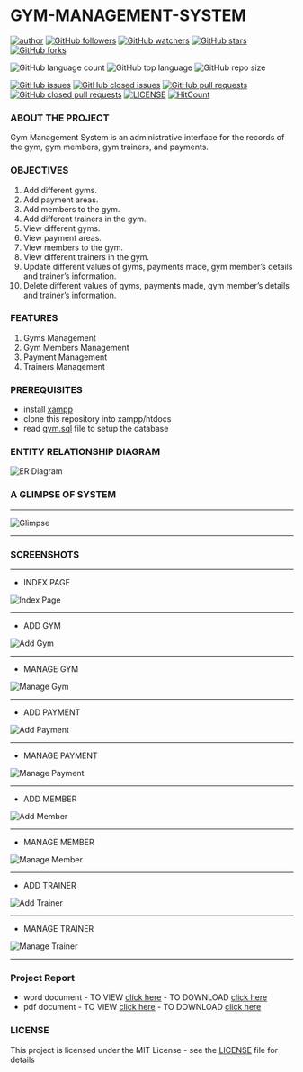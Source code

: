 # GYM-MANAGEMENT-SYSTEM

[![author](https://img.shields.io/badge/author-Abhishek-ff69b4.svg?style=flat-square)](https://www.linkedin.com/in/abhishekmali/)
[![GitHub followers](https://img.shields.io/github/followers/AbhishekMali21?style=social)](https://github.com/AbhishekMali21?tab=followers)
[![GitHub watchers](https://img.shields.io/github/watchers/AbhishekMali21/GYM-MANAGEMENT-SYSTEM?style=social)](https://github.com/AbhishekMali21/GYM-MANAGEMENT-SYSTEM/watchers)
[![GitHub stars](https://img.shields.io/github/stars/AbhishekMali21/GYM-MANAGEMENT-SYSTEM?style=social)](https://github.com/AbhishekMali21/GYM-MANAGEMENT-SYSTEM/stargazers)
[![GitHub forks](https://img.shields.io/github/forks/AbhishekMali21/GYM-MANAGEMENT-SYSTEM?style=social)](https://github.com/AbhishekMali21/GYM-MANAGEMENT-SYSTEM/network/members)

![GitHub language count](https://img.shields.io/github/languages/count/AbhishekMali21/GYM-MANAGEMENT-SYSTEM?style=flat-square)
![GitHub top language](https://img.shields.io/github/languages/top/AbhishekMali21/GYM-MANAGEMENT-SYSTEM?logoColor=9cf&style=flat-square)
![GitHub repo size](https://img.shields.io/github/repo-size/AbhishekMali21/GYM-MANAGEMENT-SYSTEM?logoColor=important&style=flat-square)

[![GitHub issues](https://img.shields.io/github/issues/AbhishekMali21/GYM-MANAGEMENT-SYSTEM?style=flat-square)](https://github.com/AbhishekMali21/GYM-MANAGEMENT-SYSTEM/issues?q=is%3Aopen+is%3Aissue)
[![GitHub closed issues](https://img.shields.io/github/issues-closed/AbhishekMali21/GYM-MANAGEMENT-SYSTEM?style=flat-square)](https://github.com/AbhishekMali21/GYM-MANAGEMENT-SYSTEM/issues?q=is%3Aissue+is%3Aclosed)
[![GitHub pull requests](https://img.shields.io/github/issues-pr/AbhishekMali21/GYM-MANAGEMENT-SYSTEM?logoColor=yellow&style=flat-square)](https://github.com/AbhishekMali21/GYM-MANAGEMENT-SYSTEM/pulls?q=is%3Aopen+is%3Apr)
[![GitHub closed pull requests](https://img.shields.io/github/issues-pr-closed/AbhishekMali21/GYM-MANAGEMENT-SYSTEM?logoColor=yellow&style=flat-square)](https://github.com/AbhishekMali21/GYM-MANAGEMENT-SYSTEM/pulls?q=is%3Apr+is%3Aclosed)
[![LICENSE](https://img.shields.io/dub/l/vibe-d.svg?style=flat-square)](https://github.com/AbhishekMali21/GYM-MANAGEMENT-SYSTEM/blob/master/LICENSE)
[![HitCount](http://hits.dwyl.com/AbhishekMali21/GYM-MANAGEMENT-SYSTEM.svg)](http://hits.dwyl.com/AbhishekMali21/GYM-MANAGEMENT-SYSTEM)

### ABOUT THE PROJECT
Gym Management System is an administrative interface for the records of the gym, gym members, gym trainers, and payments.

### OBJECTIVES
1. Add different gyms.
2. Add payment areas.
3. Add members to the gym.
4. Add different trainers in the gym.
5. View different gyms.
6. View payment areas.
7. View members to the gym.
8. View different trainers in the gym.
9. Update different values of gyms, payments made, gym member’s details and trainer’s information.
10. Delete different values of gyms, payments made, gym member’s details and trainer’s information.

### FEATURES
1. Gyms Management
2. Gym Members Management
3. Payment Management
4. Trainers Management

### PREREQUISITES
- install [xampp](https://www.apachefriends.org/download.html)
- clone this repository into xampp/htdocs
- read [gym.sql](https://github.com/AbhishekMali21/GYM-MANAGEMENT-SYSTEM/blob/master/gym.sql) file to setup the database

### ENTITY RELATIONSHIP DIAGRAM
![ER Diagram](https://github.com/AbhishekMali21/GYM-MANAGEMENT-SYSTEM/blob/master/SCREENSHOTS/ER%20Diagram.jpg)

### A GLIMPSE OF SYSTEM
***
![Glimpse](https://github.com/AbhishekMali21/GYM-MANAGEMENT-SYSTEM/blob/master/SCREENSHOTS/Gym%20Giffy.gif)
***

### SCREENSHOTS
***
* INDEX PAGE

![Index Page](https://github.com/AbhishekMali21/GYM-MANAGEMENT-SYSTEM/blob/master/SCREENSHOTS/Index%20Page.jpg)

***
* ADD GYM

![Add Gym](https://github.com/AbhishekMali21/GYM-MANAGEMENT-SYSTEM/blob/master/SCREENSHOTS/Add%20Gym.jpg)

***
* MANAGE GYM

![Manage Gym](https://github.com/AbhishekMali21/GYM-MANAGEMENT-SYSTEM/blob/master/SCREENSHOTS/Manage%20Gym.jpg)

***
* ADD PAYMENT

![Add Payment](https://github.com/AbhishekMali21/GYM-MANAGEMENT-SYSTEM/blob/master/SCREENSHOTS/Add%20Payment.jpg)

***
* MANAGE PAYMENT

![Manage Payment](https://github.com/AbhishekMali21/GYM-MANAGEMENT-SYSTEM/blob/master/SCREENSHOTS/Manage%20Payment.jpg)

***
* ADD MEMBER

![Add Member](https://github.com/AbhishekMali21/GYM-MANAGEMENT-SYSTEM/blob/master/SCREENSHOTS/Add%20Member.jpg)

***
* MANAGE MEMBER

![Manage Member](https://github.com/AbhishekMali21/GYM-MANAGEMENT-SYSTEM/blob/master/SCREENSHOTS/Manage%20Member.jpg)

***
* ADD TRAINER

![Add Trainer](https://github.com/AbhishekMali21/GYM-MANAGEMENT-SYSTEM/blob/master/SCREENSHOTS/Add%20Trainer.jpg)

***
* MANAGE TRAINER

![Manage Trainer](https://github.com/AbhishekMali21/GYM-MANAGEMENT-SYSTEM/blob/master/SCREENSHOTS/Manage%20Trainer.jpg)

***

### Project Report
- word document - TO VIEW [click here](https://github.com/AbhishekMali21/GYM-MANAGEMENT-SYSTEM/blob/master/Gym%20Management%20System%20Report.docx) - TO DOWNLOAD [click here](https://github.com/AbhishekMali21/GYM-MANAGEMENT-SYSTEM/raw/master/Gym%20Management%20System%20Report.docx)
- pdf document - TO VIEW [click here](https://github.com/AbhishekMali21/GYM-MANAGEMENT-SYSTEM/blob/master/Gym%20Management%20System%20Report.pdf) - TO DOWNLOAD [click here](https://github.com/AbhishekMali21/GYM-MANAGEMENT-SYSTEM/raw/master/Gym%20Management%20System%20Report.pdf)

### LICENSE

This project is licensed under the MIT License - see the [LICENSE](https://github.com/AbhishekMali21/GYM-MANAGEMENT-SYSTEM/blob/master/LICENSE) file for details
